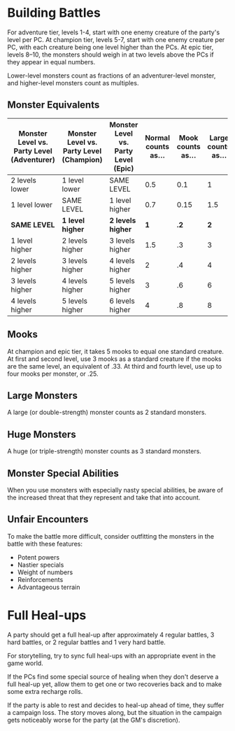 # Building Battles

For adventure tier, levels 1-4, start with one enemy creature of the party's level per PC. At champion tier, levels 5-7, start with one enemy creature per PC, with each creature being one level higher than the PCs. At epic tier, levels 8–10, the monsters should weigh in at two levels above the PCs if they appear in equal numbers.

Lower-level monsters count as fractions of an adventurer-level monster, and higher-level monsters count as multiples.

## Monster Equivalents

| **Monster Level vs. Party Level (Adventurer)** | **Monster Level vs. Party Level (Champion)** | **Monster Level vs. Party Level (Epic)** | **Normal counts as…** | **Mook counts as…** | **Large counts as…** | **Huge counts as…** |
| --- | --- | --- | --- | --- | --- | --- |
| 2 levels lower | 1 level lower | SAME LEVEL | 0.5 | 0.1 | 1 | 1.5 |
| 1 level lower | SAME LEVEL | 1 level higher | 0.7 | 0.15 | 1.5 | 2 |
| **SAME LEVEL** | **1 level higher** | **2 levels higher** | **1** | **.2** | **2** | **3** |
| 1 level higher | 2 levels higher | 3 levels higher | 1.5 | .3 | 3 | 4 |
| 2 levels higher | 3 levels higher | 4 levels higher | 2 | .4 | 4 | 6 |
| 3 levels higher | 4 levels higher | 5 levels higher | 3 | .6 | 6 | 8 |
| 4 levels higher | 5 levels higher | 6 levels higher | 4 | .8 | 8 | |

## Mooks

At champion and epic tier, it takes 5 mooks to equal one standard creature. At first and second level, use 3 mooks as a standard creature if the mooks are the same level, an equivalent of .33. At third and fourth level, use up to four mooks per monster, or .25.

## Large Monsters

A large (or double-strength) monster counts as 2 standard monsters.

## Huge Monsters

A huge (or triple-strength) monster counts as 3 standard monsters.

## Monster Special Abilities

When you use monsters with especially nasty special abilities, be aware of the increased threat that they represent and take that into account.

## Unfair Encounters

To make the battle more difficult, consider outfitting the monsters in the battle with these features:

- Potent powers
- Nastier specials
- Weight of numbers
- Reinforcements
- Advantageous terrain

# Full Heal-ups

A party should get a full heal-up after approximately 4 regular battles, 3 hard battles, or 2 regular battles and 1 very hard battle.

For storytelling, try to sync full heal-ups with an appropriate event in the game world.

If the PCs find some special source of healing when they don't deserve a full heal-up yet, allow them to get one or two recoveries back and to make some extra recharge rolls.

If the party is able to rest and decides to heal-up ahead of time, they suffer a campaign loss. The story moves along, but the situation in the campaign gets noticeably worse for the party (at the GM's discretion).
